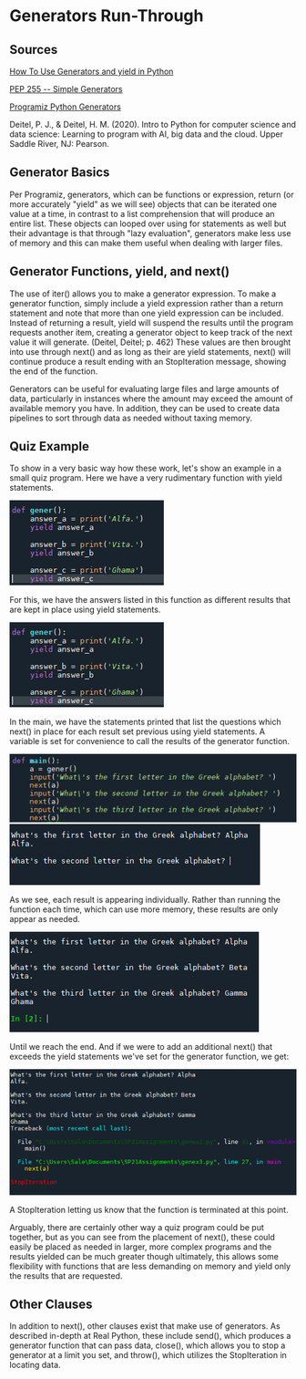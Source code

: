 # Generators Run-Through

## Sources

[How To Use Generators and yield in Python](https://realpython.com/introduction-to-python-generators/)

[PEP 255 -- Simple Generators](https://www.python.org/dev/peps/pep-0255/)

[Programiz Python Generators](https://www.programiz.com/python-programming/generator)

Deitel, P. J., & Deitel, H. M. (2020). Intro to Python for computer science and data science: Learning to program with AI, 
big data and the cloud. Upper Saddle River, NJ: Pearson.

## Generator Basics

Per Programiz, generators, which can be functions or expression, return (or more accurately "yield" as we will see) objects
that can be iterated one value at a time, in contrast to a list comprehension that will produce an entire list. These
objects can looped over using for statements as well but their advantage is that through "lazy evaluation", generators
make less use of memory and this can make them useful when dealing with larger files.

## Generator Functions, yield, and next()

The use of iter() allows you to make a generator expression. To make a generator function, simply include a yield expression 
rather than a return statement and note that more than one yield expression can be included. Instead of returning a result, 
yield will suspend the results until the program requests another item, creating a generator object <genexpr> to keep track 
of the next value it will generate. (Deitel, Deitel; p. 462) These values are then brought into use through next() 
and as long as their are yield statements, next() will continue produce a result ending with an StopIteration message, 
showing the end of the function.
  
Generators can be useful for evaluating large files and large amounts of data, particularly in instances where
the amount may exceed the amount of available memory you have. In addition, they can be used to create data pipelines
to sort through data as needed without taxing memory.

## Quiz Example

To show in a very basic way how these work, let's show an example in a small quiz program.
Here we have a very rudimentary function with yield statements.

![Generator Function Example](https://github.com/ianorourke/dat129_ccac/blob/main/generator_ex1.png)

For this, we have the answers listed in this function as different results that are kept in place using yield statements.

![Generator Example 2](https://github.com/ianorourke/dat129_ccac/blob/main/generator_ex2.png)

In the main, we have the statements printed that list the questions which next() in place for each result set
previous using yield statements. A variable is set for convenience to call the results of the generator function.

![Generator Example a](https://github.com/ianorourke/dat129_ccac/blob/main/generator_exa.png)
![Generator Example 3](https://github.com/ianorourke/dat129_ccac/blob/main/generator_ex3.png)

As we see, each result is appearing individually. Rather than running the function each time, which can use more memory,
these results are only appear as needed.

![Generator Example 4](https://github.com/ianorourke/dat129_ccac/blob/main/generator_ex4.png)

Until we reach the end. And if we were to add an additional next() that exceeds the yield statements we've set for
the generator function, we get:

![Generator Example 5](https://github.com/ianorourke/dat129_ccac/blob/main/generator_ex5.png)

A StopIteration letting us know that the function is terminated at this point.

Arguably, there are certainly other way a quiz program could be put together, but as you can see from the placement
of next(), these could easily be placed as needed in larger, more complex programs and the results yielded can be
much greater though ultimately, this allows some flexibility with functions that are less demanding on memory and
yield only the results that are requested.

## Other Clauses

In addition to next(), other clauses exist that make use of generators. As described in-depth at Real Python,
these include send(), which produces a generator function that can pass data, close(), which allows you to stop
a generator at a limit you set, and throw(), which utilizes the StopIteration in locating data.
